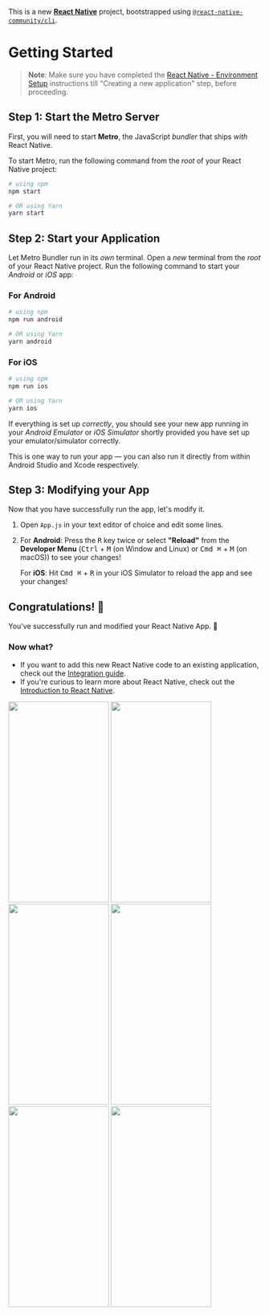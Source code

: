 This is a new [**React Native**](https://reactnative.dev) project, bootstrapped using [`@react-native-community/cli`](https://github.com/react-native-community/cli).

# Getting Started

>**Note**: Make sure you have completed the [React Native - Environment Setup](https://reactnative.dev/docs/environment-setup) instructions till "Creating a new application" step, before proceeding.

## Step 1: Start the Metro Server

First, you will need to start **Metro**, the JavaScript _bundler_ that ships _with_ React Native.

To start Metro, run the following command from the _root_ of your React Native project:

```bash
# using npm
npm start

# OR using Yarn
yarn start
```

## Step 2: Start your Application

Let Metro Bundler run in its _own_ terminal. Open a _new_ terminal from the _root_ of your React Native project. Run the following command to start your _Android_ or _iOS_ app:

### For Android

```bash
# using npm
npm run android

# OR using Yarn
yarn android
```

### For iOS

```bash
# using npm
npm run ios

# OR using Yarn
yarn ios
```

If everything is set up _correctly_, you should see your new app running in your _Android Emulator_ or _iOS Simulator_ shortly provided you have set up your emulator/simulator correctly.

This is one way to run your app — you can also run it directly from within Android Studio and Xcode respectively.

## Step 3: Modifying your App

Now that you have successfully run the app, let's modify it.

1. Open `App.js` in your text editor of choice and edit some lines.
2. For **Android**: Press the <kbd>R</kbd> key twice or select **"Reload"** from the **Developer Menu** (<kbd>Ctrl</kbd> + <kbd>M</kbd> (on Window and Linux) or <kbd>Cmd ⌘</kbd> + <kbd>M</kbd> (on macOS)) to see your changes!

   For **iOS**: Hit <kbd>Cmd ⌘</kbd> + <kbd>R</kbd> in your iOS Simulator to reload the app and see your changes!

## Congratulations! :tada:

You've successfully run and modified your React Native App. :partying_face:

### Now what?

- If you want to add this new React Native code to an existing application, check out the [Integration guide](https://reactnative.dev/docs/integration-with-existing-apps).
- If you're curious to learn more about React Native, check out the [Introduction to React Native](https://reactnative.dev/docs/getting-started).


<img src='https://github.com/user-attachments/assets/feb018af-422d-463a-a2c5-8367baeb2306' width='200' height='400'/>
<img src='https://github.com/user-attachments/assets/a3f48dc6-6e1c-47bb-a186-39756798238b' width='200' height='400'/>
<img src='https://github.com/user-attachments/assets/5b296242-ebbc-4824-b3f9-32c1ec3c1bfa' width='200' height='400'/>
<img src='https://github.com/user-attachments/assets/c347b961-81d6-4a60-9ef7-53b05cd53ed5' width='200' height='400'/>
<img src='https://github.com/user-attachments/assets/59087830-3807-471e-a54b-e98a444207ce' width='200' height='400'/>
<img src='https://github.com/user-attachments/assets/d0993b99-826b-4c96-a82c-e513735d4219' width='200' height='400'/>

